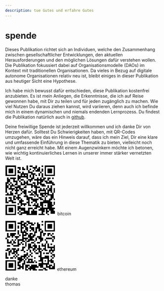 ```yaml
---
description: tue Gutes und erfahre Gutes
---
```


# spende

Dieses Publikation richtet sich an Individuen, welche den Zusammenhang zwischen gesellschaftlicher Entwicklungen, den aktuellen Herausforderungen und den möglichen Lösungen dafür verstehen wollen. Die Publikation fokussiert dabei auf Organisationsmodelle (DAOs) im Kontext mit traditionellen Organisationen. Da vieles in Bezug auf digitale autonome Organisationen relativ neu ist, bleibt einiges in dieser Publikation aus heutiger Sicht eine Hypothese.

Ich habe mich bewusst dafür entschieden, diese Publikation kostenfrei anzubieten. Es ist mein Anliegen, die Erkenntnisse, die ich auf Reise gewonnen habe, mit Dir zu teilen und für jeden zugänglich zu machen. Wie viel Nutzen Du daraus ziehen kannst, wird variieren, denn auch ich befinde mich in einem dynamischen und niemals endenden Lernprozess. Du findest die Publikation natürlich auch in [github](https://github.com/DAOminds/book).

Deine freiwillige Spende ist jederzeit willkommen und ich danke Dir von Herzen dafür. Solltest Du Schwierigkeiten haben, mit QR-Codes umzugehen, wäre das ein Hinweis darauf, dass ich mein Ziel, Dir eine klare und umfassende Einführung in diese Thematik zu bieten, vielleicht noch nicht ganz erreicht habe. Mit einem Augenzwinkern möchte ich betonen, wie wichtig kontinuierliches Lernen in unserer immer stärker vernetzten Welt ist.



![](<.gitbook/assets/Screenshot 2023-07-12 at 10.20.22 (2).png>) bitcoin

![](<.gitbook/assets/Screenshot 2023-07-12 at 10.21.24 (1).png>) ethereum



danke\
thomas
